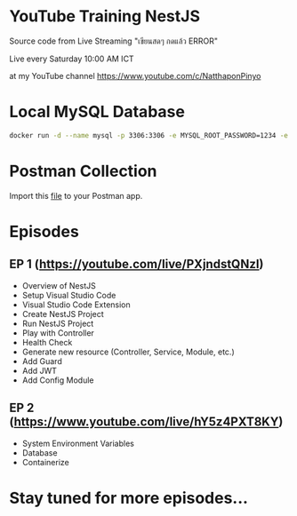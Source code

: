 # YouTube Training NestJS

Source code from Live Streaming "เขียนสดๆ กดแล้ว ERROR" 

Live every Saturday 10:00 AM ICT 

at my YouTube channel https://www.youtube.com/c/NatthaponPinyo

# Local MySQL Database

```bash
docker run -d --name mysql -p 3306:3306 -e MYSQL_ROOT_PASSWORD=1234 -e MYSQL_DATABASE=ma_long_nest mysql:8.0.39
```

# Postman Collection

Import this 
<a href="">[file](<Ma Long Nest.postman_collection.json>)</a>
to your Postman app.

# Episodes

## EP 1 (https://youtube.com/live/PXjndstQNzI)
- Overview of NestJS
- Setup Visual Studio Code
- Visual Studio Code Extension
- Create NestJS Project
- Run NestJS Project
- Play with Controller
- Health Check
- Generate new resource (Controller, Service, Module, etc.)
- Add Guard
- Add JWT
- Add Config Module

## EP 2 (https://www.youtube.com/live/hY5z4PXT8KY)
- System Environment Variables
- Database
- Containerize

# Stay tuned for more episodes...